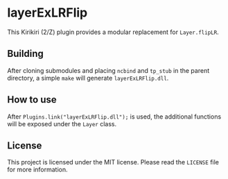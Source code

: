 # layerExLRFlip

This Kirikiri (2/Z) plugin provides a modular replacement for `Layer.flipLR`.

## Building

After cloning submodules and placing `ncbind` and `tp_stub` in the parent directory, a simple `make` will generate `layerExLRFlip.dll`.

## How to use

After `Plugins.link("layerExLRFlip.dll");` is used, the additional functions will be exposed under the `Layer` class.

## License

This project is licensed under the MIT license. Please read the `LICENSE` file for more information.  
